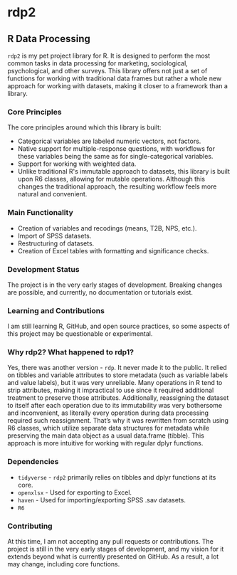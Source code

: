 # rdp2
## R Data Processing

`rdp2` is my pet project library for R. It is designed to perform the most common tasks in data processing for marketing, sociological, psychological, and other surveys. This library offers not just a set of functions for working with traditional data frames but rather a whole new approach for working with datasets, making it closer to a framework than a library.

### Core Principles
The core principles around which this library is built:
* Categorical variables are labeled numeric vectors, not factors.
* Native support for multiple-response questions, with workflows for these variables being the same as for single-categorical variables.
* Support for working with weighted data.
* Unlike traditional R's immutable approach to datasets, this library is built upon R6 classes, allowing for mutable operations. Although this changes the traditional approach, the resulting workflow feels more natural and convenient.

### Main Functionality
* Creation of variables and recodings (means, T2B, NPS, etc.).
* Import of SPSS datasets.
* Restructuring of datasets.
* Creation of Excel tables with formatting and significance checks.

### Development Status
The project is in the very early stages of development. Breaking changes are possible, and currently, no documentation or tutorials exist.

### Learning and Contributions
I am still learning R, GitHub, and open source practices, so some aspects of this project may be questionable or experimental.

### Why rdp2? What happened to rdp1?
Yes, there was another version - `rdp`. It never made it to the public. It relied on tibbles and variable attributes to store metadata (such as variable labels and value labels), but it was very unreliable. Many operations in R tend to strip attributes, making it impractical to use since it required additional treatment to preserve those attributes. Additionally, reassigning the dataset to itself after each operation due to its immutability was very bothersome and inconvenient, as literally every operation during data processing required such reassignment. That’s why it was rewritten from scratch using R6 classes, which utilize separate data structures for metadata while preserving the main data object as a usual data.frame (tibble). This approach is more intuitive for working with regular dplyr functions.

### Dependencies
* `tidyverse` - `rdp2` primarily relies on tibbles and dplyr functions at its core.
* `openxlsx` - Used for exporting to Excel.
* `haven` - Used for importing/exporting SPSS .sav datasets.
* `R6`

### Contributing

At this time, I am not accepting any pull requests or contributions. The project is still in the very early stages of development, and my vision for it extends beyond what is currently presented on GitHub. As a result, a lot may change, including core functions.

